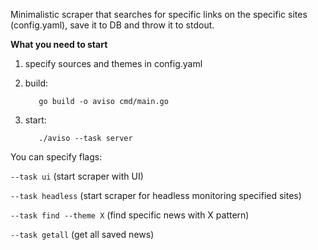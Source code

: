Minimalistic scraper that searches for specific links on the specific sites (config.yaml), save it to DB and throw it to stdout. 

**What you need to start**
1) specify sources and themes in config.yaml
2) build:
    
          go build -o aviso cmd/main.go
          
3) start:

          ./aviso --task server
  

You can specify flags:

`--task ui` (start scraper with UI)

`--task headless` (start scraper for headless monitoring specified sites)

`--task find --theme X` (find specific news with X pattern)

`--task getall` (get all saved news)